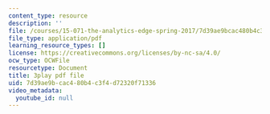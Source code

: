```yaml
---
content_type: resource
description: ''
file: /courses/15-071-the-analytics-edge-spring-2017/7d39ae9bcac480b4c3f4d72320f71336_9lMOz_7bIGU.pdf
file_type: application/pdf
learning_resource_types: []
license: https://creativecommons.org/licenses/by-nc-sa/4.0/
ocw_type: OCWFile
resourcetype: Document
title: 3play pdf file
uid: 7d39ae9b-cac4-80b4-c3f4-d72320f71336
video_metadata:
  youtube_id: null
---
```

